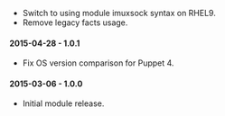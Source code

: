 * Switch to using module imuxsock syntax on RHEL9.
* Remove legacy facts usage.

#### 2015-04-28 - 1.0.1
* Fix OS version comparison for Puppet 4.

#### 2015-03-06 - 1.0.0
* Initial module release.

